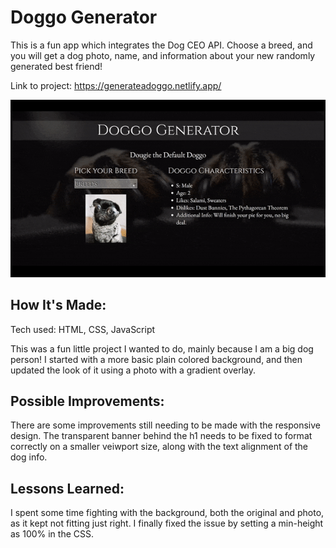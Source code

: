 <h1>Doggo Generator</h1>
<p>This is a fun app which integrates the Dog CEO API.  Choose a breed, and you will get a dog photo, name, and information about your new randomly generated best friend!</p>

<span>Link to project: https://generateadoggo.netlify.app/</span>

<img src="https://github.com/swionTech/DoggoGenerator/blob/main/doggo.gif?raw=true" alt="preview of Doggo Generator site">

<h2>How It's Made:</h2>
<span>Tech used: HTML, CSS, JavaScript</span>

<p>This was a fun little project I wanted to do, mainly because I am a big dog person!  I started with a more basic plain colored background, and then updated the look of it using a photo with a gradient overlay.</p>

<h2>Possible Improvements:</h2>
<p>There are some improvements still needing to be made with the responsive design.  The transparent banner behind the h1 needs to be fixed to format correctly on a smaller veiwport size, along with the text alignment of the dog info.</p>

<h2>Lessons Learned:</h2>
<p>I spent some time fighting with the background, both the original and photo, as it kept not fitting just right.  I finally fixed the issue by setting a min-height as 100% in the CSS.</p>

